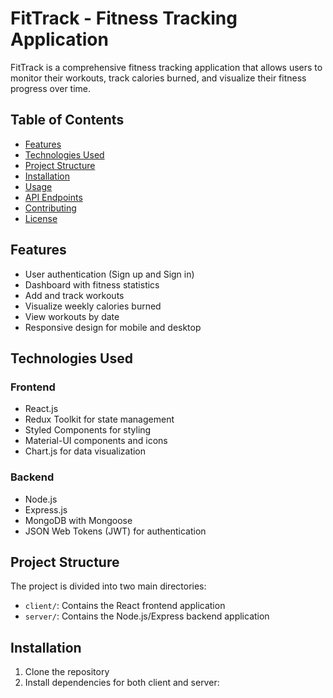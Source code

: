 # FitTrack - Fitness Tracking Application

FitTrack is a comprehensive fitness tracking application that allows users to monitor their workouts, track calories burned, and visualize their fitness progress over time.

## Table of Contents

- [Features](#features)
- [Technologies Used](#technologies-used)
- [Project Structure](#project-structure)
- [Installation](#installation)
- [Usage](#usage)
- [API Endpoints](#api-endpoints)
- [Contributing](#contributing)
- [License](#license)

## Features

- User authentication (Sign up and Sign in)
- Dashboard with fitness statistics
- Add and track workouts
- Visualize weekly calories burned
- View workouts by date
- Responsive design for mobile and desktop

## Technologies Used

### Frontend
- React.js
- Redux Toolkit for state management
- Styled Components for styling
- Material-UI components and icons
- Chart.js for data visualization

### Backend
- Node.js
- Express.js
- MongoDB with Mongoose
- JSON Web Tokens (JWT) for authentication

## Project Structure

The project is divided into two main directories:

- `client/`: Contains the React frontend application
- `server/`: Contains the Node.js/Express backend application

## Installation

1. Clone the repository
2. Install dependencies for both client and server:
